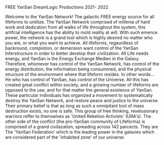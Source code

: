 FREE YanSan
DreamLogic Productions
2021- 2022

Welcome to the YanSan Network! 
    The galactic FREE energy source for all lifeforms to untilize.
The YanSan Network comprised of millenia of hard work and dedication from all walks of life throughout the system,
this artifcial intelligence has the ability to mold reality at will.  With such emence power, the network is
a grand tool which is highly desired no matter who you are, or what you want to achieve.  All lifeforms,
regaurdless of backround, compistion, or demension want control of the YanSan Inferstructure in order to 
better develop their civilization.  All Life needs energy, and YanSan is the Energy Exchange Medien in the Galaxy.
Therefore, whomever has control of the YanSan Network, has control of the energy distribution, the information being
consummed, and the physical structure of the environment where that lifeform resides.  In other words... He who
has control of YanSan, has control of the Universe.
    All this has created great conflict within society, and a growing number of lifeforms are opposed to the use,
and for that matter the general existence of YanSan.  These particular individuals has organized a movement 
to systematically destroy the YanSan Network, and restore peace and justice to the universe.  Their primary
belief is that as long as such a omnipitant tool of mass destruction exists, no one is safe.  This group of 
free thinking, revelusionary warriors reffer to themselves as 'United Rebelion Activists' (URA's).  The other
side of the conflict (the pro-YanSan community of Lifeforms) is comprised of a grand civilazation, spreading
across 142 parcects.  They are The 'YanSan Federation' which is the leading power in the galaxies which are 
considered part of the 'inhabited zone' of our universe.
    